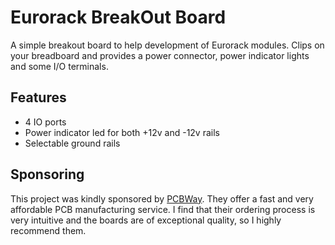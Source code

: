 # Eurorack BreakOut Board

A simple breakout board to help development of Eurorack modules. Clips on your breadboard and
provides a power connector, power indicator lights and some I/O terminals.

## Features

- 4 IO ports
- Power indicator led for both +12v and -12v rails
- Selectable ground rails


## Sponsoring

This project was kindly sponsored by [PCBWay](https://www.pcbway.com/?from=gerbster). They offer a fast and very affordable PCB manufacturing service. I find that their ordering process is very intuitive and the boards are of exceptional quality, so I highly recommend them.